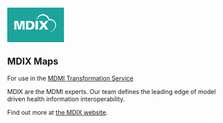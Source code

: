 ![useful image](https://github.com/MDMI/PublishedMaps/blob/master/images/logo.png)

## MDIX Maps
For use in the [MDMI Transformation Service](https://github.com/MDMI/MDMITransformationService)

MDIX are the MDMI experts. Our team defines the leading edge of model driven health information interoperability.

Find out more at [the MDIX website](https://www.mdixinc.com//).
